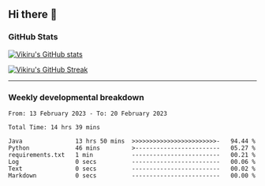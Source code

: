 ## Hi there 👋

### GitHub Stats

[![Vikiru's GitHub stats](https://github-readme-stats.vercel.app/api?username=vikiru&theme=nightowl&include_all_commits=true&count_private=true&hide=stars,contribs&show_icons=true)](https://github.com/anuraghazra/github-readme-stats)

[![Vikiru's GitHub Streak](https://streak-stats.demolab.com/?user=vikiru&theme=nightowl&hide_border=true&date_format=M%20j%5B%2C%20Y%5D)](https://github.com/DenverCoder1/github-readme-streak-stats)

---

### Weekly developmental breakdown

<!--START_SECTION:waka-->

```text
From: 13 February 2023 - To: 20 February 2023

Total Time: 14 hrs 39 mins

Java               13 hrs 50 mins  >>>>>>>>>>>>>>>>>>>>>>>>-   94.44 %
Python             46 mins         >------------------------   05.27 %
requirements.txt   1 min           -------------------------   00.21 %
Log                0 secs          -------------------------   00.06 %
Text               0 secs          -------------------------   00.02 %
Markdown           0 secs          -------------------------   00.00 %
```

<!--END_SECTION:waka-->
